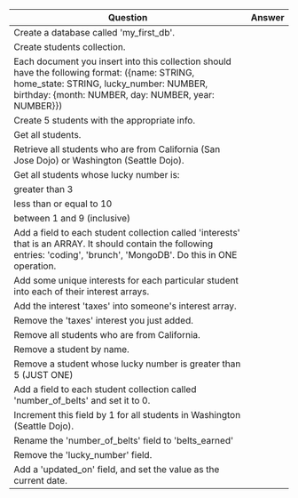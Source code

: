 
| Question | Answer |
|-|-|
| Create a database called 'my_first_db'. | |
|Create students collection. | |
|Each document you insert into this collection should have the following format: ({name: STRING, home_state: STRING, lucky_number: NUMBER, birthday: {month: NUMBER, day: NUMBER, year: NUMBER}})
|Create 5 students with the appropriate info. 
|Get all students.
|Retrieve all students who are from California (San Jose Dojo) or Washington (Seattle Dojo).
|Get all students whose lucky number is:
|greater than 3
|less than or equal to 10
|between 1 and 9 (inclusive)
|Add a field to each student collection called 'interests' that is an ARRAY.  It should contain the following entries: 'coding', 'brunch', 'MongoDB'. Do this in ONE operation.
|Add some unique interests for each particular student into each of their interest arrays.
|Add the interest 'taxes' into someone's interest array.
|Remove the 'taxes' interest you just added.
|Remove all students who are from California.
|Remove a student by name. 
|Remove a student whose lucky number is greater than 5 (JUST ONE)
|Add a field to each student collection called 'number_of_belts' and set it to 0.
|Increment this field by 1 for all students in Washington (Seattle Dojo).
|Rename the 'number_of_belts' field to 'belts_earned'
|Remove the 'lucky_number' field.
|Add a 'updated_on' field, and set the value as the current date.